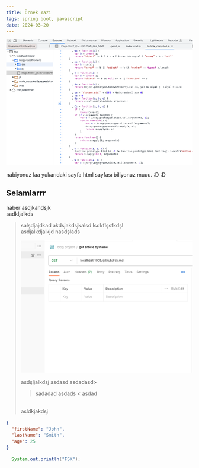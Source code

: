 ```yaml
---
title: Örnek Yazı
tags: spring boot, javascript
date: 2024-03-20
---
```



![img.png](https://raw.githubusercontent.com/fsk/blogarticles/master/articles/img.png?token=GHSAT0AAAAAACHFSOONBMTFABWLXM33MOBUZIFXMYA)

nabiyonuz laa yukarıdaki sayfa html sayfası biliyonuz muuu. :D :D 

## Selamlarrr

naber
asdjkahdsjk
<br>
sadkljalkds
>salşdjajdkad
> akdsjakdsjkalsd
> lsdkflşsfkdşl<br>
> asdjalkdjalkjd nasdşlads
>
> ![img_1.png](img_1.png)
>
> asdşljalkdsj
asdasd
asdadasd>
>>sadadad
> asdads
<<img src="">
> asdad
> <br>
> asldkjakdsj


```json
{
  "firstName": "John",
  "lastName": "Smith",
  "age": 25
}
```

```java
  System.out.println("FSK");
```
